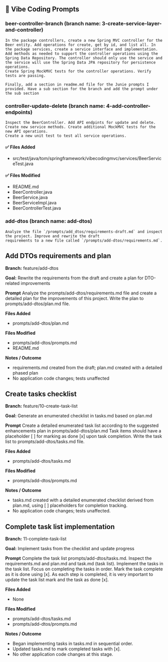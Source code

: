 

## 🤖 Vibe Coding Prompts

### beer-controller-branch (branch name: 3-create-service-layer-and-controller)

```
In the package controllers, create a new Spring MVC controller for the Beer entity. Add operations for create, get by id, and list all. In the package services, create a service interface and implementation. Add methods as needed to support the controller operations using the Spring Data Repository. The controller should only use the service and the service will use the Spring Data JPA repository for persistence operations. 
Create Spring MockMVC tests for the controller operations. Verify tests are passing. 

Finally, add a section in readme.md file for the Junie prompts I provided. Have a sub section for the branch and add the prompt under the sub section
```

### controller-update-delete (branch name: 4-add-controller-endpoints)

```
Inspect the BeerController. Add API endpints for update and delete. Create new service methods. Create additional MockMVC tests for the new API operations. 
Create a new unit test to test all service operations. 
```

#### ✅ Files Added
- src/test/java/tom/springframework/vibecodingmvc/services/BeerServiceTest.java

#### ✅ Files Modified
- README.md
- BeerController.java
- BeerService.java
- BeerServiceImpl.java
- BeerControllerTest.java

### add-dtos (branch name: add-dtos)

```
Analyze the file `/prompts/add_dtos/requirements-draft.md` and inspect the project. Improve and rewrite the draft
requirements to a new file called `/prompts/add-dtos/requirements.md`.
```


## Add DTOs requirements and plan

**Branch:** feature/add-dtos

**Goal:** Rewrite the requirements from the draft and create a plan for DTO-related improvements

**Prompt**
Analyze the prompts/add-dtos/requirements.md file and create a detailed plan for the improvements of this project.
Write the plan to prompts/add-dtos/plan.md file.

**Files Added**
- prompts/add-dtos/plan.md

**Files Modified**
- prompts/add-dtos/prompts.md
- README.md

**Notes / Outcome**
- requirements.md created from the draft; plan.md created with a detailed phased plan
- No application code changes; tests unaffected

## Create tasks checklist

**Branch:** feature/10-create-task-list

**Goal:** Generate an enumerated checklist in tasks.md based on plan.md

**Prompt**
Create a detailed enumerated task list according to the suggested enhancements plan in prompts/add-dtos/plan.md 
Task items should have a placeholder [ ] for marking as done [x] upon task completion. 
Write the task list to prompts/add-dtos/tasks.md file.

**Files Added**
- prompts/add-dtos/tasks.md

**Files Modified**
- prompts/add-dtos/prompts.md

**Notes / Outcome**
- tasks.md created with a detailed enumerated checklist derived from plan.md, using [ ] placeholders for completion tracking.
- No application code changes; tests unaffected.

## Complete task list implementation

**Branch:** 11-complete-task-list

**Goal:** Implement tasks from the checklist and update progress

**Prompt**
Complete the task list prompts/add-dtos/tasks.md. Inspect the requirements.md and plan.md and task.md (task list). 
Implement the tasks in the task list. Focus on completing the tasks in order. Mark the task complete as it is done using [x]. 
As each step is completed, it is very important to update the task list mark and the task as done [x].

**Files Added**
- None

**Files Modified**
- prompts/add-dtos/tasks.md
- prompts/add-dtos/prompts.md

**Notes / Outcome**
- Began implementing tasks in tasks.md in sequential order.
- Updated tasks.md to mark completed tasks with [x].
- No other application code changes at this stage.
